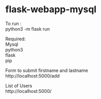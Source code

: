 # flask-webapp-mysql

To run : <br>
python3 -m flask run <br>

Required: <br>
Mysql <br>
python3 <br>
flask <br>
pip<br>


Form to submit firstname and lastname <br>
http://localhost:5000/add <br>

List of Users <br>
http://localhost:5000/<br>
